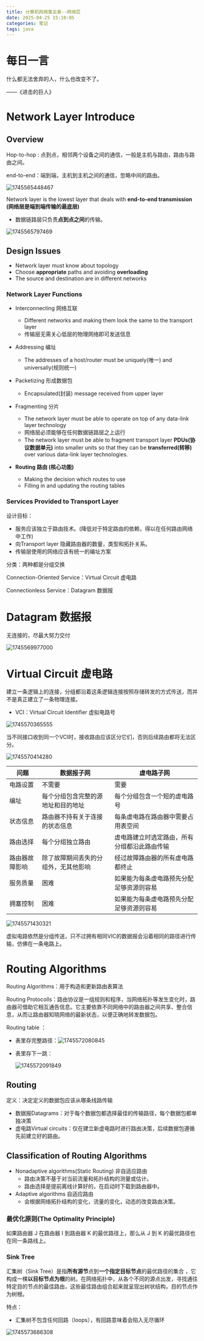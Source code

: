 ```yaml
---
title: 计算机网络第五章--网络层
date: 2025-04-25 15:10:05
categories: 笔记
tags: java
---
```

# 每日一言

什么都无法舍弃的人，什么也改变不了。

——《进击的巨人》

<!-- more -->

# Network Layer Introduce

## Overview

Hop-to-hop : 点到点，相邻两个设备之间的通信，一般是主机与路由，路由与路由之间。

end-to-end：端到端，主机到主机之间的通信，忽略中间的路由。

![1745565448467](image/计算机网络第五章--网络层_20250425_151005/1745565448467.png)

Network layer is the lowest layer that deals with **end-to-end transmission (网络层是端到端传输的最底层)**

* 数据链路层只负责**点到点之间**的传输。

![1745565797469](image/计算机网络第五章--网络层_20250425_151005/1745565797469.png)

## Design Issues

* Network layer must know about topology
* Choose **appropriate** paths and avoiding **overloading**
* The source and destination are in different networks

### Network Layer Functions

* Interconnecting 网络互联

  * Different networks and making them look the same to the transport layer
  * 传输层无需关心低层的物理网络即可发送信息
* Addressing 编址

  * The addresses of a host/router must be uniquely(唯一) and universally(规则统一)
* Packetizing 形成数据包

  * Encapsulated(封装) message received from upper layer
* Fragmenting 分片

  * The network layer must be able to operate on top of any data-link layer technology
  * 网络层必须能够在任何数据链路层之上运行
  * The network layer must be able to fragment transport layer **PDUs(协议数据单元)** into smaller units so that they can be **transferred(转移)** over various data-link layer technologies.
* **Routing 路由 (核心功能)**

  * Making the decision which routes to use
  * Filling in and updating the routing tables

### Services Provided to Transport Layer

设计目标：

* 服务应该独立于路由技术。(降低对于特定路由的依赖，得以在任何路由网络中工作)
* 向Transport layer 隐藏路由器的数量，类型和拓扑关系。
* 传输层使用的网络应该有统一的编址方案

分类：两种都是分组交换

Connection-Oriented Service：Virtual Circuit 虚电路

Connectionless Service：Datagram 数据报

# Datagram 数据报

无连接的，尽最大努力交付

![1745569977000](image/计算机网络第五章--网络层_20250425_151005/1745569977000.png)

# Virtual Circuit 虚电路

建立一条逻辑上的连接，分组都沿着这条逻辑连接按照存储转发的方式传送，而并不是真正建立了一条物理连接。

* VCI：Virtual Circuit Identifier 虚拟电路号

![1745570365555](image/计算机网络第五章--网络层_20250425_151005/1745570365555.png)

当不同接口收到同一个VCI时，接收路由应该区分它们，否则后续路由都将无法区分。

![1745570414280](image/计算机网络第五章--网络层_20250425_151005/1745570414280.png)

| 问题           | 数据报子网                           | 虚电路子网                                   |
| -------------- | ------------------------------------ | -------------------------------------------- |
| 电路设置       | 不需要                               | 需要                                         |
| 编址           | 每个分组包含完整的源地址和目的地址   | 每个分组包含一个短的虚电路号                 |
| 状态信息       | 路由器不持有关于连接的状态信息       | 每条虚电路在路由器中需要占用表空间           |
| 路由选择       | 每个分组独立路由                     | 虚电路建立时选定路由，所有分组都沿此路由传输 |
| 路由器故障影响 | 除了故障期间丢失的分组外，无其他影响 | 经过故障路由器的所有虚电路都终止             |
| 服务质量       | 困难                                 | 如果能为每条虚电路预先分配足够资源则容易     |
| 拥塞控制       | 困难                                 | 如果能为每条虚电路预先分配足够资源则容易     |

![1745571430321](image/计算机网络第五章--网络层_20250425_151005/1745571430321.png)

虚拟电路依然是分组传送，只不过拥有相同VIC的数据报会沿着相同的路径进行传输，仿佛在一条电路上。

# Routing Algorithms

Routing Algorithms：用于构造和更新路由表算法

Routing Protocolls：路由协议是一组规则和程序，当网络拓扑等发生变化时，路由器可借助它相互通告信息。它主要依靠不同网络中的路由器之间共享、整合信息，从而让路由器知晓网络的最新状态，以便正确地转发数据包。

Routing table ：

* 表里存完整路径：![1745572080845](image/计算机网络第五章--网络层_20250425_151005/1745572080845.png)
* 表里存下一跳：

  ![1745572091849](image/计算机网络第五章--网络层_20250425_151005/1745572091849.png)

## Routing 

定义：决定定义的数据包应该从哪条线路传输

* 数据报Datagrams：对于每个数据包都选择最佳的传输路径，每个数据包都单独决策
* 虚电路Virtual circuits：仅在建立新虚电路时进行路由决策，后续数据包遵循先前建立好的路由。

## Classification of Routing Algorithms

* Nonadaptive algorithms(Static Routing) 非自适应路由
  * 路由决策不基于对当前流量和拓扑结构的测量或估计。
  * 路由选择是提前离线计算好的，在启动时下载到路由器中。
* Adaptive algorithms 自适应路由
  * 会根据网络拓扑结构的变化，流量的变化，动态的改变路由决策。

### 最优化原则(The Optimality Principle)

如果路由器 J 在路由器 I 到路由器 K 的最优路径上，那么从 J 到 K 的最优路径也在同一条路线上。

### Sink Tree

汇集树（Sink Tree）是指**所有源节**点到**一个指定目标节点**的最优路径的集合 ，它构成一棵**以目标节点为根**的树。在网络拓扑中，从各个不同的源点出发，寻找通往特定目的节点的最佳路由，这些最佳路由组合起来就呈现出树状结构，目的节点作为树根。

特点：

* 汇集树不包含任何回路（loops），有回路意味着会陷入无尽循环

![1745573686308](image/计算机网络第五章--网络层_20250425_151005/1745573686308.png)
